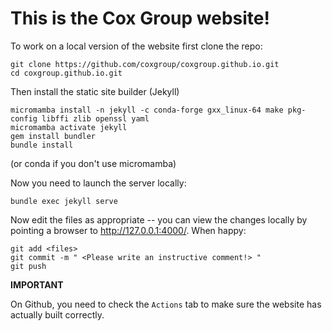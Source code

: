 # This is the Cox Group website!

To work on a local version of the website first clone the repo:

```
git clone https://github.com/coxgroup/coxgroup.github.io.git
cd coxgroup.github.io.git
```

Then install the static site builder (Jekyll)

```
micromamba install -n jekyll -c conda-forge gxx_linux-64 make pkg-config libffi zlib openssl yaml
micromamba activate jekyll
gem install bundler
bundle install
```

(or conda if you don't use micromamba)

Now you need to launch the server locally:

```
bundle exec jekyll serve
```

Now edit the files as appropriate -- you can view the changes locally
by pointing a browser to http://127.0.0.1:4000/. When happy:

```
git add <files>
git commit -m " <Please write an instructive comment!> "
git push
```

**IMPORTANT**

On Github, you need to check the `Actions` tab to make sure the website has actually built correctly.


